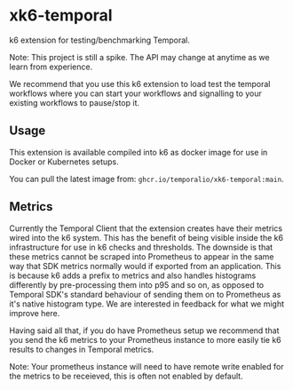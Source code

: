 # xk6-temporal

k6 extension for testing/benchmarking Temporal.

Note: This project is still a spike. The API may change at anytime as we learn from experience.

We recommend that you use this k6 extension to load test the temporal workflows where you can start your workflows and signalling to your existing workflows to pause/stop it. 

## Usage

This extension is available compiled into k6 as docker image for use in Docker or Kubernetes setups.

You can pull the latest image from: `ghcr.io/temporalio/xk6-temporal:main`.

## Metrics

Currently the Temporal Client that the extension creates have their metrics wired into the k6 system. This has the benefit of being visible inside the k6 infrastructure for use in k6 checks and thresholds. The downside is that these metrics cannot be scraped into Prometheus to appear in the same way that SDK metrics normally would if exported from an application. This is because k6 adds a prefix to metrics and also handles histograms differently by pre-processing them into p95 and so on, as opposed to Temporal SDK's standard behaviour of sending them on to Prometheus as it's native histogram type. We are interested in feedback for what we might improve here.

Having said all that, if you do have Prometheus setup we recommend that you send the k6 metrics to your Prometheus instance to more easily tie k6 results to changes in Temporal metrics. 

Note: Your prometheus instance will need to have remote write enabled for the metrics to be receieved, this is often not enabled by default.
